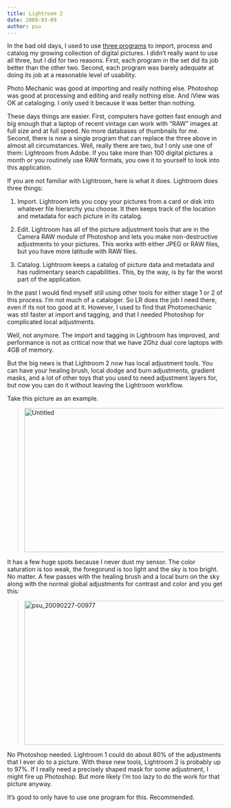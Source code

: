 ```yaml
---
title: Lightroom 2
date: 2009-03-09
author: psu
---
```


In the bad old days, I used to use <a href="./workflow-adjustments.html">three programs</a> to import, process and catalog my
growing collection of digital pictures. I didn’t really want to use all three, but I did
for two reasons. First, each program in the set did its job better than the other two.
Second, each program was barely adequate at doing its job at a reasonable level of
usability.

Photo Mechanic was good at importing and really nothing else. Photoshop was good at
processing and editing and really nothing else. And iView was OK at cataloging. I only
used it because it was better than nothing.

These days things are easier. First, computers have gotten fast enough and big enough that
a laptop of recent vintage can work with “RAW” images at full size and at full speed. No
more databases of thumbnails for me. Second, there is now a single program that can
replace the three above in almost all circumstances. Well, really there are two, but I
only use one of them: Lightroom from Adobe. If you take more than 100 digital pictures a
month or you routinely use RAW formats, you owe it to yourself to look into this
application.

If you are not familiar with Lightroom, here is what it does. Lightroom does three things:

1. Import. Lightroom lets you copy your pictures from a card or disk into whatever file
   hierarchy you choose. It then keeps track of the location and metadata for each picture
   in its catalog.

2. Edit. Lightroom has all of the picture adjustment tools that are in the Camera RAW
   module of Photoshop and lets you make non-destructive adjustments to your pictures.
   This works with either JPEG or RAW files, but you have more latitude with RAW files.

3. Catalog. Lightroom keeps a catalog of picture data and metadata and has rudimentary
   search capabilities. This, by the way, is by far the worst part
   of the application.

In the past I would find myself still using other tools for either stage 1 or 2 of this
process. I’m not much of a cataloger. So LR does the job I need there, even if its not too
good at it. However, I used to find that Photomechanic was stil faster at import and
tagging, and that I needed Photoshop for complicated local adjustments.

Well, not anymore. The import and tagging in Lightroom has improved, and performance is
not as critical now that we have 2Ghz dual core laptops with 4GB of memory.

But the big news is that Lightroom 2 now has local adjustment tools. You can have your
healing brush, local dodge and burn adjustments, gradient masks, and a lot of other toys
that you used to need adjustment layers for, but now you can do it without leaving the
Lightroom workflow.

Take this picture as an example.

> <a data-flickr-embed="true" href="https://www.flickr.com/photos/79904144@N00/3338046024/" title="Untitled"><img src="https://live.staticflickr.com/3348/3338046024_7ea2a1f04a.jpg" width="500" height="335" alt="Untitled"/></a>

It has a few huge spots because I never dust my sensor. The color saturation is too weak,
the foregorund is too light and the sky is too bright. No matter. A few passes with the
healing brush and a local burn on the sky along with the normal global adjustments for
contrast and color and you get this:

> <a data-flickr-embed="true" href="https://www.flickr.com/photos/79904144@N00/3338043848/in/photostream/" title="psu_20090227-00977"><img src="https://live.staticflickr.com/3600/3338043848_f3098ea792.jpg" width="500" height="335" alt="psu_20090227-00977"/></a>

No Photoshop needed. Lightroom 1 could do about 80% of the adjustments that I ever do to a picture. With these new tools, Lightroom 2 is probably up to 97%. If I really need a precisely shaped mask for some adjustment, I might fire up Photoshop. But more likely I’m too lazy to do the work for that picture anyway.

It’s good to only have to use one program for this. Recommended.
